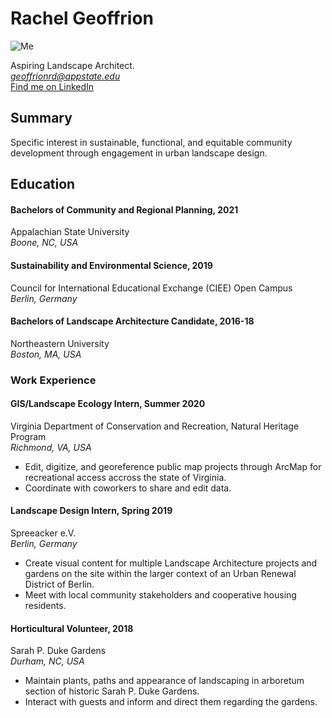 # Rachel Geoffrion
![Me](https://media-exp1.licdn.com/dms/image/C4E03AQH4ziq9SDZbYA/profile-displayphoto-shrink_800_800/0?e=1604534400&v=beta&t=gg7wZNLLTAFFt2LYZHWFCMd_Jw4LPpelTv2Nx5SeBMc)

Aspiring Landscape Architect.  
*geoffrionrd@appstate.edu*  
[Find me on LinkedIn](https://www.linkedin.com/in/rachelgeoffrion/)

## Summary
Specific interest in sustainable, functional, and equitable community development through engagement in urban landscape design.

## Education
#### Bachelors of Community and Regional Planning, 2021
Appalachian State University  
*Boone, NC, USA*  
#### Sustainability and Environmental Science, 2019
Council for International Educational Exchange (CIEE) Open Campus  
*Berlin, Germany*  
#### Bachelors of Landscape Architecture Candidate, 2016-18
Northeastern University  
*Boston, MA, USA*  

### Work Experience
#### GIS/Landscape Ecology Intern, Summer 2020
Virginia Department of Conservation and Recreation, Natural Heritage Program  
*Richmond, VA, USA*
  * Edit, digitize, and georeference public map projects through ArcMap for recreational access accross the state of Virginia.
  * Coordinate with coworkers to share and edit data. 
#### Landscape Design Intern, Spring 2019
Spreeacker e.V.  
*Berlin, Germany*
  * Create visual content for multiple Landscape Architecture projects and gardens on the site within the larger context of an Urban Renewal District of Berlin.
  * Meet with local community stakeholders and cooperative housing residents.   
#### Horticultural Volunteer, 2018
Sarah P. Duke Gardens  
*Durham, NC, USA*
  * Maintain plants, paths and appearance of landscaping in arboretum section of historic Sarah P. Duke Gardens.
  * Interact with guests and inform and direct them regarding the gardens. 
